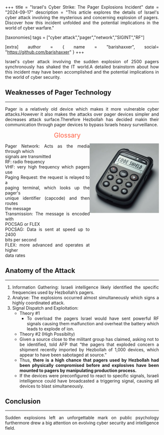 +++
title = "Israel's Cyber Strike: The Pager Explosions Incident"
date = "2024-09-17"
description = "This article explores the details of Israel's cyber attack involving the mysterious and concerning explosion of pagers. Discover how this incident unfolded and the potential implications in the world of cyber warfare."

[taxonomies]
tags = ["cyber attack","pager","network","SIGINT","RF"]

[extra]
author = { name = "barishaxxer", social= "https://github.com/barishaxxer" }
+++

<style>
body{
    text-align: justify;

}

.center {
	display: block;
	margin-left: auto;
	margin-right: auto;
	width: 45%;

}

.right{

        display: block;
        margin-left: auto;
        
        width: 45%;


}

</style>

 Israel's cyber attack involving the sudden explosion of 2500 pagers synchronously has shaked the IT world.A detailed brainstorm about  how this incident may have been accomplished and the potential implications in the world of cyber security.

## Weaknesses of Pager Technology
---

Pager is a relatively old device which makes it more vulnerable cyber attacks.However it also makes the attacks over pager devices simpler and decreases attack surface.Therefore Hezbollah has decided makin their communication through pager devices
to bypass Israels heavy surveillance.<div style="margin-left: 160px; color: Tomato; font-size: 1.5em;">Glossary</div>
<div style="display: flex; align-items: flex-start;">
<span>
Pager Network: Acts as the media through which<br> signals are transmitted<br>RF: radio frequency<br>VHF: very high frequency which pagers use<br>Paging Request: the request is relayed to a<br> paging terminal, which looks up the pager's<br> unique identifier (capcode) and then routes<br> the message<br>Transmission: The message is encoded with<br> POCSAG or FLEX<br>POCSAG: Data is sent at speed up to 2400<br> bits per second<br>FLEX: more advanced and operates at higher<br> data rates 
</span>
<img src=/imgs/pager_ai.webp alt="pager-ai" class="right" > 
</div>

## Anatomy of the Attack
---

1. Information Gathering: Israeli intelligence likely identified the specific frequencies used by Hezbollah’s pagers.<br>
2. Analyse: The explosions occurred almost simultaneously which signs a highly coordinated attack.<br>
3. Signal Dispatch and Exploitation: <br>
    - Theory #1
        - To overload the pagers Israel would have sent powerful RF signals causing them malfunction and overheat the battery which leads to explode of ion.<br>
    - Theory #2 (High Possibilty)
	-  Given a source close to the militant group has claimed, asking not to be identified, told AFP that “the pagers that exploded concern a shipment recently imported by Hezbollah of 1,000 devices, which appear to have been sabotaged at source.”<br>
	- Thus, **there is a high chance that pagers used by Hezbollah had been physically compromised before and explosives have been mounted to pagers by manipulating production process.**<br>
	- If the devices were preconfigured to react to specific signals, Israeli intelligence could have broadcasted a triggering signal, causing all devices to blast simultaneously.

## Conclusion
---

Sudden explosions left an unforgettable mark on public psychology furthermore drew a big attention on evolving cyber security and intelligence field.
